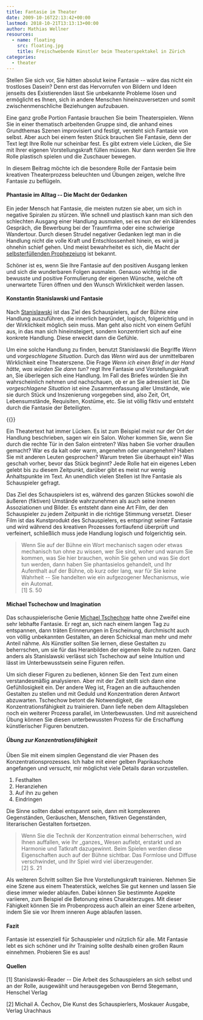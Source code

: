 ```yaml
---
title: Fantasie im Theater
date: 2009-10-16T22:13:42+00:00
lastmod: 2018-10-21T13:13:13+00:00
author: Mathias Wellner
resources:
  - name: floating
    src: floating.jpg
    title: Freischwebende Künstler beim Theaterspektakel in Zürich
categories:
  - theater
---
```

Stellen Sie sich vor, Sie hätten absolut keine Fantasie -- wäre das nicht ein trostloses Dasein? Denn erst das Hervorrufen von Bildern und Ideen jenseits des Existierenden lässt Sie unbekannte Probleme lösen und ermöglicht es Ihnen, sich in andere Menschen hineinzuversetzen und somit zwischenmenschliche Beziehungen aufzubauen. 
<!--more-->

Eine ganz große Portion Fantasie brauchen Sie beim Theaterspielen. Wenn Sie in einer thematisch arbeitenden Gruppe sind, die anhand eines Grundthemas Szenen improvisiert und festigt, versteht sich Fantasie von selbst. Aber auch bei einem festen Stück brauchen Sie Fantasie, denn der Text legt Ihre Rolle nur scheinbar fest. Es gibt extrem viele Lücken, die Sie mit Ihrer eigenen Vorstellungskraft füllen müssen. Nur dann werden Sie Ihre Rolle plastisch spielen und die Zuschauer bewegen. 

In diesem Beitrag möchte ich die besondere Rolle der Fantasie beim kreativen Theaterprozess beleuchten und Übungen zeigen, welche Ihre Fantasie zu beflügeln. 

#### Phantasie im Alltag -- Die Macht der Gedanken

Ein jeder Mensch hat Fantasie, die meisten nutzen sie aber, um sich in negative Spiralen zu stürzen. Wie schnell und plastisch kann man sich den schlechten Ausgang einer Handlung ausmalen, sei es nun der ein klärendes Gespräch, die Bewerbung bei der Traumfirma oder eine schwierige Wandertour. Durch diesen Strudel negativer Gedanken legt man in die Handlung nicht die volle Kraft und Entschlossenheit hinein, es wird ja ohnehin schief gehen. Und meist bewahrheitet es sich, die Macht der [selbsterfüllenden Prophezeiung](http://de.wikipedia.org/wiki/Selbsterf%C3%BCllende_Prophezeiung) ist bekannt. 

Schöner ist es, wenn Sie Ihre Fantasie auf den positiven Ausgang lenken und sich die wunderbaren Folgen ausmalen. Genauso wichtig ist die bewusste und positive Formulierung der eigenen Wünsche, welche oft unerwartete Türen öffnen und den Wunsch Wirklichkeit werden lassen. 

#### Konstantin Stanislawski und Fantasie

Nach [Stanislawski](http://de.wikipedia.org/wiki/Konstantin_Sergejewitsch_Stanislawski) ist das Ziel des Schauspielers, auf der Bühne eine Handlung auszuführen, die innerlich begründet, logisch, folgerichtig und in der Wirklichkeit möglich sein muss. Man geht also nicht von einem Gefühl aus, in das man sich hineinsteigert, sondern konzentriert sich auf eine konkrete Handlung. Diese erweckt dann die Gefühle. 

Um eine solche Handlung zu finden, benutzt Stanislawski die Begriffe _Wenn_ und _vorgeschlagene Situation_. Durch das _Wenn_ wird aus der unmittelbaren Wirklichkeit eine Theaterszene. Die Frage _Wenn ich einen Brief in der Hand hätte, was würden Sie dann tun?_ regt Ihre Fantasie und Vorstellungskraft an, Sie überlegen sich eine Handlung. Im Fall des Briefes würden Sie ihn wahrscheinlich nehmen und nachschauen, ob er an Sie adressiert ist. Die _vorgeschlagene Situation_ ist eine Zusammenfassung aller Umstände, wie sie durch Stück und Inszenierung vorgegeben sind, also Zeit, Ort, Lebensumstände, Requisiten, Kostüme, etc. Sie ist völlig fiktiv und entsteht durch die Fantasie der Beteiligten. 

{{<responsive-image name="floating">}}

Ein Theatertext hat immer Lücken. Es ist zum Beispiel meist nur der Ort der Handlung beschrieben, sagen wir ein Salon. Woher kommen Sie, wenn Sie durch die rechte Tür in den Salon eintreten? Was haben Sie vorher draußen gemacht? War es da kalt oder warm, angenehm oder unangenehm? Haben Sie mit anderen Leuten gesprochen? Warum treten Sie überhaupt ein? Was geschah vorher, bevor das Stück beginnt? Jede Rolle hat ein eigenes Leben gelebt bis zu diesem Zeitpunkt, darüber gibt es meist nur wenig Anhaltspunkte im Text. An unendlich vielen Stellen ist Ihre Fantasie als Schauspieler gefragt. 

Das Ziel des Schauspielers ist es, während des ganzen Stückes sowohl die äußeren (fiktiven) Umstände wahrzunehmen als auch seine inneren Assoziationen und Bilder. Es entsteht dann eine Art Film, der den Schauspieler zu jedem Zeitpunkt in die richtige Stimmung versetzt. Dieser Film ist das Kunstprodukt des Schauspielers, es entspringt seiner Fantasie und wird während des kreativen Prozesses fortlaufend überprüft und verfeinert, schließlich muss jede Handlung logisch und folgerichtig sein. 

<blockquote class="blockquote">
  Wenn Sie auf der Bühne ein Wort mechanisch sagen oder etwas mechanisch tun ohne zu wissen, wer Sie sind, woher und warum Sie kommen, was Sie hier brauchen, wohin Sie gehen und was Sie dort tun werden, dann haben Sie phantasielos gehandelt, und Ihr Aufenthalt auf der Bühne, ob kurz oder lang, war für Sie keine Wahrheit -- Sie handelten wie ein aufgezogener Mechanismus, wie ein Automat.
  
  <footer class="blockquote-footer">[1] S. 50</footer>
</blockquote>

#### Michael Tschechow und Imagination

Das schauspielerische Genie [Michael Tschechow](http://de.wikipedia.org/wiki/Michael_Tschechow) hatte ohne Zweifel eine sehr lebhafte Fantasie. Er regt an, sich nach einem langen Tag zu entspannen, dann träten Erinnerungen in Erscheinung, durchmischt auch von völlig unbekannten Gestalten, an deren Schicksal man mehr und mehr Anteil nähme. Als Künstler sollten Sie lernen, diese Gestalten zu beherrschen, um sie für das Heranbilden der eigenen Rolle zu nutzen. Ganz anders als Stanislawski verlässt sich Tschechow auf seine Intuition und lässt im Unterbewusstsein seine Figuren reifen. 

Um sich dieser Figuren zu bedienen, können Sie den Text zum einen verstandesmäßig analysieren. Aber mit der Zeit stellt sich dann eine Gefühllosigkeit ein. Der andere Weg ist, Fragen an die auftauchenden Gestalten zu stellen und mit Geduld und Konzentration deren Antwort abzuwarten. Tschechow betont die Notwendigkeit, die Konzentrationsfähigkeit zu trainieren. Dann liefe neben dem Alltagsleben noch ein weiterer Prozess parallel, im Unterbewussten. Und mit ausreichend Übung können Sie diesen unterbewussten Prozess für die Erschaffung künstlerischer Figuren benutzen. 

##### Übung zur Konzentrationsfähigkeit

Üben Sie mit einem simplen Gegenstand die vier Phasen des Konzentrationsprozesses. Ich habe mit einer gelben Paprikaschote angefangen und versucht, mir möglichst viele Details daran vorzustellen. 

  1. Festhalten
  2. Heranziehen
  3. Auf ihn zu gehen
  4. Eindringen

Die Sinne sollten dabei entspannt sein, dann mit komplexeren Gegenständen, Geräuschen, Menschen, fiktiven Gegenständen, literarischen Gestalten fortsetzen. 

<blockquote class="blockquote">
  Wenn Sie die Technik der Konzentration einmal beherrschen, wird Ihnen auffallen, wie Ihr _ganzes_ Wesen auflebt, erstarkt und an Harmonie und Tatkraft dazugewinnt. Beim Spielen werden diese Eigenschaften auch auf der Bühne sichtbar. Das Formlose und Diffuse verschwindet, und Ihr Spiel wird viel überzeugender.
  
  <footer class="blockquote-footer">[2] S. 21</footer>
</blockquote>

Als weiteren Schritt sollten Sie Ihre Vorstellungskraft trainieren. Nehmen Sie eine Szene aus einem Theaterstück, welches Sie gut kennen und lassen Sie diese immer wieder ablaufen. Dabei können Sie bestimmte Aspekte variieren, zum Beispiel die Betonung eines Charakterzuges. Mit dieser Fähigkeit können Sie im Probenprozess auch allein an einer Szene arbeiten, indem Sie sie vor Ihrem inneren Auge ablaufen lassen. 

#### Fazit

Fantasie ist essenziell für Schauspieler und nützlich für alle. Mit Fantasie lebt es sich schöner und ihr Training sollte deshalb einen großen Raum einnehmen. Probieren Sie es aus! 

#### Quellen

[1] Stanislawski-Reader -- Die Arbeit des Schauspielers an sich selbst und an der Rolle, ausgewählt und herausgegeben von Bernd Stegemann, Henschel Verlag

[2] Michail A. &#x010C;echov, Die Kunst des Schauspierlers, Moskauer Ausgabe, Verlag Urachhaus
